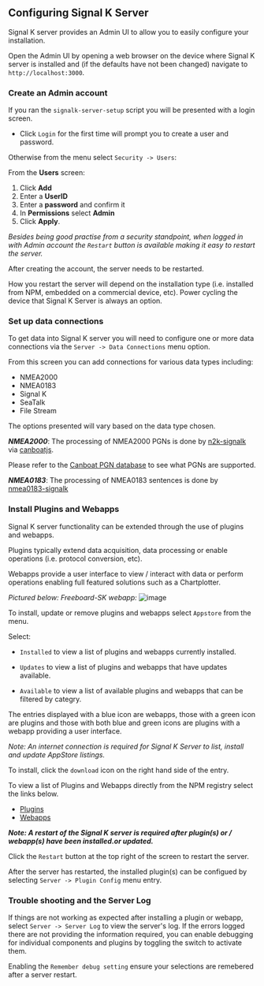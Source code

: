 ## Configuring Signal K Server

Signal K server provides an Admin UI to allow you to easily configure your installation. 

Open the Admin UI by opening a web browser on the device where Signal K server is installed and (if the defaults have not been changed) navigate to `http://localhost:3000`.

### Create an Admin account

If you ran the `signalk-server-setup` script you will be presented with a login screen.

- Click `Login` for the first time will prompt you to create a user and password.

Otherwise from the menu select `Security -> Users`:

From the **Users** screen:
1. Click **Add**
1. Enter a **UserID**
1. Enter a **password** and confirm it
1. In **Permissions** select **Admin**
1. Click **Apply**.

_Besides being good practise from a security standpoint, when logged in with Admin account the `Restart` button is available making it easy to restart the server._

After creating the account, the server needs to be restarted.

How you restart the server will depend on the installation type (i.e. installed from NPM, embedded on a commercial device, etc). Power cycling the device that Signal K Server is always an option.

### Set up data connections

To get data into Signal K server you will need to configure one or more data connections via the `Server -> Data Connections` menu option.

From this screen you can add connections for various data types including:
- NMEA2000
- NMEA0183
- Signal K
- SeaTalk
- File Stream

The options presented will vary based on the data type chosen.

**_NMEA2000_**: The processing of NMEA2000 PGNs is done by [n2k-signalk](https://github.com/SignalK/n2k-signalk) via [canboatjs](https://github.com/canboat/canboatjs).

Please refer to the [Canboat PGN database](https://canboat.github.io/canboat/canboat.html) to see what PGNs are supported.


**_NMEA0183_**: The processing of NMEA0183 sentences is done by [nmea0183-signalk](https://github.com/SignalK/signalk-parser-nmea0183)


### Install Plugins and Webapps

Signal K server functionality can be extended through the use of plugins and webapps.

Plugins typically extend data acquisition, data processing or enable operations (i.e. protocol conversion, etc).

Webapps provide a user interface to view / interact with data or perform operations enabling full featured solutions such as a Chartplotter.

_Pictured below: Freeboard-SK webapp:_
![image](https://user-images.githubusercontent.com/5200296/226479871-6f3769af-4fa4-43d6-871f-4a54bec372fa.png)

To install, update or remove plugins and webapps select `Appstore` from the menu.

Select:

- `Installed` to view a list of plugins and webapps currently installed.

- `Updates` to view a list of plugins and webapps that have updates available.

- `Available` to view a list of available plugins and webapps that can be filtered by categry.

The entries displayed with a blue icon are webapps, those with a green icon are plugins and those with both blue and green icons are plugins with a webapp providing a user interface.

_Note: An internet connection is required for Signal K Server to list, install and update AppStore listings._

To install, click the `download` icon on the right hand side of the entry.

To view a list of Plugins and Webapps directly from the NPM registry select the links below.

  * [Plugins](https://www.npmjs.com/search?q=keywords%3Asignalk-node-server-plugin)
  * [Webapps](https://www.npmjs.com/search?q=keywords:signalk-webapp)

**_Note: A restart of the Signal K server is required after plugin(s) or / webapp(s) have been installed.or updated._**

Click the `Restart` button at the top right of the screen to restart the server.

After the server has restarted, the installed plugin(s) can be configued by selecting `Server -> Plugin Config` menu entry.


### Trouble shooting and the Server Log

If things are not working as expected after installing a plugin or webapp, select `Server -> Server Log` to view the server's log. If the errors logged there are not providing the information required, you can enable  debugging for individual components and plugins by toggling the switch to activate them.

Enabling the `Remember debug setting` ensure your selections are remebered after a server restart.

